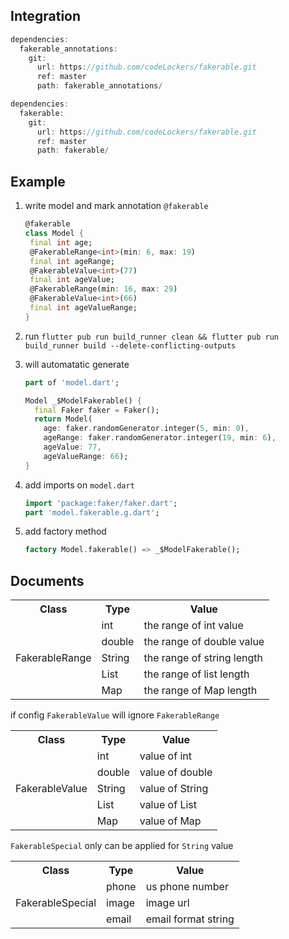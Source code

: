 ## Integration
```dart
dependencies:
  fakerable_annotations:
    git:
      url: https://github.com/codeLockers/fakerable.git
      ref: master
      path: fakerable_annotations/
```

```dart
dependencies:
  fakerable:
    git:
      url: https://github.com/codeLockers/fakerable.git
      ref: master
      path: fakerable/
```

## Example
 1. write model and mark annotation `@fakerable`
    ```dart
    @fakerable
    class Model {
     final int age;
     @FakerableRange<int>(min: 6, max: 19)
     final int ageRange;
     @FakerableValue<int>(77)
     final int ageValue;
     @FakerableRange(min: 16, max: 29)
     @FakerableValue<int>(66)
     final int ageValueRange;
    }
    ```
 2. run `flutter pub run build_runner clean && flutter pub run build_runner build --delete-conflicting-outputs
`

3. will automatatic generate
   ```dart
   part of 'model.dart';

   Model _$ModelFakerable() {
     final Faker faker = Faker();
     return Model(
       age: faker.randomGenerator.integer(5, min: 0),
       ageRange: faker.randomGenerator.integer(19, min: 6),
       ageValue: 77,
       ageValueRange: 66);
   }
   ```
4. add imports on `model.dart`
   ```dart
   import 'package:faker/faker.dart';
   part 'model.fakerable.g.dart';
   ```
5. add factory method
   ```dart
   factory Model.fakerable() => _$ModelFakerable();
   ```
## Documents
<table>
    <tr>
        <th>Class</th><th>Type</th><th>Value</th>
    </tr>
    <tr>
        <td rowspan="5">FakerableRange</td><td>int</td><td>the range of int value</td>
    </tr>
    <tr>
        <td>double</td><td>the range of double value</td>
    </tr>
    <tr>
        <td>String</td><td>the range of string length</td>
    </tr>
    <tr>
        <td>List</td><td>the range of list length</td>
    </tr>
    <tr>
        <td>Map</td><td>the range of Map length</td>
    </tr>
</table>

if config `FakerableValue` will ignore `FakerableRange`
<table>
    <tr>
        <th>Class</th><th>Type</th><th>Value</th>
    </tr>
    <tr>
        <td rowspan="5">FakerableValue</td><td>int</td><td>value of int</td>
    </tr>
    <tr>
        <td>double</td><td>value of double</td>
    </tr>
    <tr>
        <td>String</td><td>value of String</td>
    </tr>
    <tr>
        <td>List</td><td>value of List</td>
    </tr>
    <tr>
        <td>Map</td><td>value of Map</td>
    </tr>
</table>

`FakerableSpecial` only can be applied for `String` value
<table>
    <tr>
        <th>Class</th><th>Type</th><th>Value</th>
    </tr>
    <tr>
        <td rowspan="5">FakerableSpecial</td><td>phone</td><td>us phone number</td>
    </tr>
    <tr>
        <td>image</td><td>image url</td>
    </tr>
    <tr>
        <td>email</td><td>email format string</td>
    </tr>
</table>
